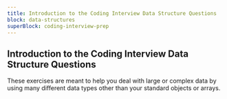 ```yaml
---
title: Introduction to the Coding Interview Data Structure Questions
block: data-structures
superBlock: coding-interview-prep
---
```


## Introduction to the Coding Interview Data Structure Questions

These exercises are meant to help you deal with large or complex data by using many different data types other than your standard objects or arrays.
